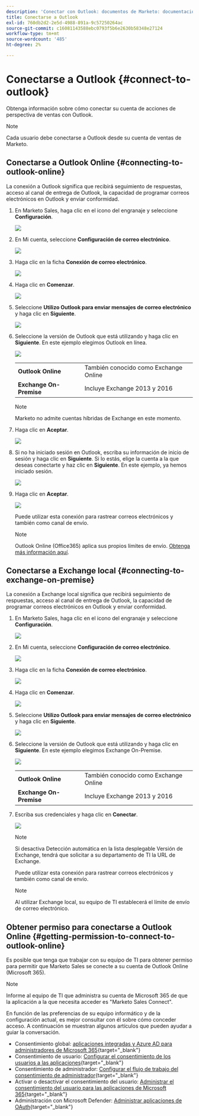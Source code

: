```yaml
---
description: 'Conectar con Outlook: documentos de Marketo: documentación del producto'
title: Conectarse a Outlook
exl-id: 760db2d2-2e5d-4988-891a-9c57250264ac
source-git-commit: c16081143588ebc0793f5b6e2630b58348e27124
workflow-type: tm+mt
source-wordcount: '485'
ht-degree: 2%

---
```


# Conectarse a Outlook {#connect-to-outlook}

Obtenga información sobre cómo conectar su cuenta de acciones de perspectiva de ventas con Outlook.

>[!NOTE]
>
>Cada usuario debe conectarse a Outlook desde su cuenta de ventas de Marketo.

## Conectarse a Outlook Online {#connecting-to-outlook-online}

La conexión a Outlook significa que recibirá seguimiento de respuestas, acceso al canal de entrega de Outlook, la capacidad de programar correos electrónicos en Outlook y enviar conformidad.

1. En Marketo Sales, haga clic en el icono del engranaje y seleccione **Configuración**.

   ![](assets/connect-to-outlook-1.png)

1. En Mi cuenta, seleccione **Configuración de correo electrónico**.

   ![](assets/connect-to-outlook-2.png)

1. Haga clic en la ficha **Conexión de correo electrónico**.

   ![](assets/connect-to-outlook-3.png)

1. Haga clic en **Comenzar**.

   ![](assets/connect-to-outlook-4.png)

1. Seleccione **Utilizo Outlook para enviar mensajes de correo electrónico** y haga clic en **Siguiente**.

   ![](assets/connect-to-outlook-5.png)

1. Seleccione la versión de Outlook que está utilizando y haga clic en **Siguiente**. En este ejemplo elegimos Outlook en línea.

   ![](assets/connect-to-outlook-6.png)

   <table> 
    <tbody>
     <tr>
      <td><strong>Outlook Online</strong></td> 
      <td>También conocido como Exchange Online</td> 
     </tr>
     <tr>
      <td><strong>Exchange On-Premise</strong></td> 
      <td>Incluye Exchange 2013 y 2016</td> 
     </tr>
    </tbody>
   </table>

   >[!NOTE]
   >
   >Marketo no admite cuentas híbridas de Exchange en este momento.

1. Haga clic en **Aceptar**.

   ![](assets/connect-to-outlook-7.png)

1. Si no ha iniciado sesión en Outlook, escriba su información de inicio de sesión y haga clic en **Siguiente**. Si lo estás, elige la cuenta a la que deseas conectarte y haz clic en **Siguiente**. En este ejemplo, ya hemos iniciado sesión.

   ![](assets/connect-to-outlook-8.png)

1. Haga clic en **Aceptar**.

   ![](assets/connect-to-outlook-9.png)

   Puede utilizar esta conexión para rastrear correos electrónicos y también como canal de envío.

   >[!NOTE]
   >
   >Outlook Online (Office365) aplica sus propios límites de envío. [Obtenga más información aquí](/help/marketo/product-docs/marketo-sales-connect/email/email-delivery/email-connection-throttling.md#email-provider-limits).

## Conectarse a Exchange local {#connecting-to-exchange-on-premise}

La conexión a Exchange local significa que recibirá seguimiento de respuestas, acceso al canal de entrega de Outlook, la capacidad de programar correos electrónicos en Outlook y enviar conformidad.

1. En Marketo Sales, haga clic en el icono del engranaje y seleccione **Configuración**.

   ![](assets/connect-to-outlook-10.png)

1. En Mi cuenta, seleccione **Configuración de correo electrónico**.

   ![](assets/connect-to-outlook-11.png)

1. Haga clic en la ficha **Conexión de correo electrónico**.

   ![](assets/connect-to-outlook-12.png)

1. Haga clic en **Comenzar**.

   ![](assets/connect-to-outlook-13.png)

1. Seleccione **Utilizo Outlook para enviar mensajes de correo electrónico** y haga clic en **Siguiente**.

   ![](assets/connect-to-outlook-14.png)

1. Seleccione la versión de Outlook que está utilizando y haga clic en **Siguiente**. En este ejemplo elegimos Exchange On-Premise.

   ![](assets/connect-to-outlook-15.png)

   <table> 
    <tbody>
     <tr>
      <td><strong>Outlook Online</strong></td> 
      <td>También conocido como Exchange Online</td> 
     </tr>
     <tr>
      <td><strong>Exchange On-Premise</strong></td> 
      <td>Incluye Exchange 2013 y 2016</td> 
     </tr>
    </tbody>
   </table>

1. Escriba sus credenciales y haga clic en **Conectar**.

   ![](assets/connect-to-outlook-16.png)

   >[!NOTE]
   >
   >Si desactiva Detección automática en la lista desplegable Versión de Exchange, tendrá que solicitar a su departamento de TI la URL de Exchange.

   Puede utilizar esta conexión para rastrear correos electrónicos y también como canal de envío.

   >[!NOTE]
   >
   >Al utilizar Exchange local, su equipo de TI establecerá el límite de envío de correo electrónico.

## Obtener permiso para conectarse a Outlook Online {#getting-permission-to-connect-to-outlook-online}

Es posible que tenga que trabajar con su equipo de TI para obtener permiso para permitir que Marketo Sales se conecte a su cuenta de Outlook Online (Microsoft 365).

>[!NOTE]
>
>Informe al equipo de TI que administra su cuenta de Microsoft 365 de que la aplicación a la que necesita acceder es &quot;Marketo Sales Connect&quot;.

En función de las preferencias de su equipo informático y de la configuración actual, es mejor consultar con él sobre cómo conceder acceso. A continuación se muestran algunos artículos que pueden ayudar a guiar la conversación.

* Consentimiento global: [aplicaciones integradas y Azure AD para administradores de Microsoft 365](https://learn.microsoft.com/en-us/microsoft-365/enterprise/integrated-apps-and-azure-ads?view=o365-worldwide){target="_blank"}
* Consentimiento de usuario: [Configurar el consentimiento de los usuarios a las aplicaciones](https://learn.microsoft.com/en-us/azure/active-directory/manage-apps/configure-user-consent?tabs=azure-portal&amp;pivots=portal){target="_blank"}
* Consentimiento de administrador: [Configurar el flujo de trabajo del consentimiento de administrador](https://learn.microsoft.com/en-us/microsoft-365/admin/misc/user-consent?source=recommendations&amp;view=o365-worldwide){target="_blank"}
* Activar o desactivar el consentimiento del usuario: [Administrar el consentimiento del usuario para las aplicaciones de Microsoft 365](https://learn.microsoft.com/en-us/microsoft-365/admin/misc/user-consent?source=recommendations&amp;view=o365-worldwide){target="_blank"}
* Administración con Microsoft Defender: [Administrar aplicaciones de OAuth](https://learn.microsoft.com/en-us/defender-cloud-apps/manage-app-permissions){target="_blank"}

